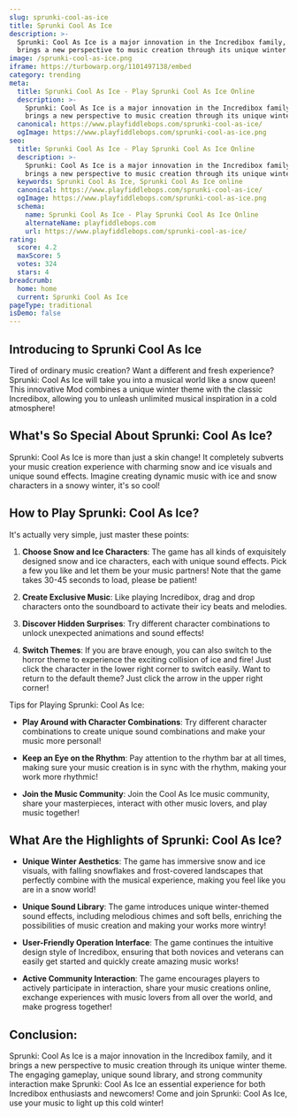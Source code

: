 ```yaml
---
slug: sprunki-cool-as-ice
title: Sprunki Cool As Ice
description: >-
  Sprunki: Cool As Ice is a major innovation in the Incredibox family, and it
  brings a new perspective to music creation through its unique winter theme.
image: /sprunki-cool-as-ice.png
iframe: https://turbowarp.org/1101497138/embed
category: trending
meta:
  title: Sprunki Cool As Ice - Play Sprunki Cool As Ice Online
  description: >-
    Sprunki: Cool As Ice is a major innovation in the Incredibox family, and it
    brings a new perspective to music creation through its unique winter theme.
  canonical: https://www.playfiddlebops.com/sprunki-cool-as-ice/
  ogImage: https://www.playfiddlebops.com/sprunki-cool-as-ice.png
seo:
  title: Sprunki Cool As Ice - Play Sprunki Cool As Ice Online
  description: >-
    Sprunki: Cool As Ice is a major innovation in the Incredibox family, and it
    brings a new perspective to music creation through its unique winter theme.
  keywords: Sprunki Cool As Ice, Sprunki Cool As Ice online
  canonical: https://www.playfiddlebops.com/sprunki-cool-as-ice/
  ogImage: https://www.playfiddlebops.com/sprunki-cool-as-ice.png
  schema:
    name: Sprunki Cool As Ice - Play Sprunki Cool As Ice Online
    alternateName: playfiddlebops.com
    url: https://www.playfiddlebops.com/sprunki-cool-as-ice/
rating:
  score: 4.2
  maxScore: 5
  votes: 324
  stars: 4
breadcrumb:
  home: home
  current: Sprunki Cool As Ice
pageType: traditional
isDemo: false
---
```


## Introducing to Sprunki Cool As Ice

Tired of ordinary music creation? Want a different and fresh experience? Sprunki: Cool As Ice will take you into a musical world like a snow queen! This innovative Mod combines a unique winter theme with the classic Incredibox, allowing you to unleash unlimited musical inspiration in a cold atmosphere!

## What's So Special About Sprunki: Cool As Ice?

Sprunki: Cool As Ice is more than just a skin change! It completely subverts your music creation experience with charming snow and ice visuals and unique sound effects. Imagine creating dynamic music with ice and snow characters in a snowy winter, it's so cool!

## How to Play Sprunki: Cool As Ice?

It's actually very simple, just master these points:

1. **Choose Snow and Ice Characters**: The game has all kinds of exquisitely designed snow and ice characters, each with unique sound effects. Pick a few you like and let them be your music partners! Note that the game takes 30-45 seconds to load, please be patient!

1. **Create Exclusive Music**: Like playing Incredibox, drag and drop characters onto the soundboard to activate their icy beats and melodies.

1. **Discover Hidden Surprises**: Try different character combinations to unlock unexpected animations and sound effects!

1. **Switch Themes**: If you are brave enough, you can also switch to the horror theme to experience the exciting collision of ice and fire! Just click the character in the lower right corner to switch easily. Want to return to the default theme? Just click the arrow in the upper right corner!

Tips for Playing Sprunki: Cool As Ice:

- **Play Around with Character Combinations**: Try different character combinations to create unique sound combinations and make your music more personal!

- **Keep an Eye on the Rhythm**: Pay attention to the rhythm bar at all times, making sure your music creation is in sync with the rhythm, making your work more rhythmic!

- **Join the Music Community**: Join the Cool As Ice music community, share your masterpieces, interact with other music lovers, and play music together!

## What Are the Highlights of Sprunki: Cool As Ice?

- **Unique Winter Aesthetics**: The game has immersive snow and ice visuals, with falling snowflakes and frost-covered landscapes that perfectly combine with the musical experience, making you feel like you are in a snow world!

- **Unique Sound Library**: The game introduces unique winter-themed sound effects, including melodious chimes and soft bells, enriching the possibilities of music creation and making your works more wintry!

- **User-Friendly Operation Interface**: The game continues the intuitive design style of Incredibox, ensuring that both novices and veterans can easily get started and quickly create amazing music works!

- **Active Community Interaction**: The game encourages players to actively participate in interaction, share your music creations online, exchange experiences with music lovers from all over the world, and make progress together!

## Conclusion:

Sprunki: Cool As Ice is a major innovation in the Incredibox family, and it brings a new perspective to music creation through its unique winter theme. The engaging gameplay, unique sound library, and strong community interaction make Sprunki: Cool As Ice an essential experience for both Incredibox enthusiasts and newcomers! Come and join Sprunki: Cool As Ice, use your music to light up this cold winter!
